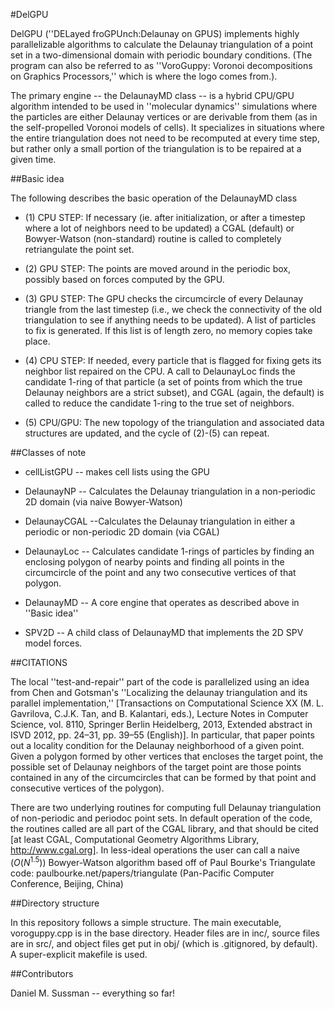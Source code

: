 #DelGPU

DelGPU (''DELayed froGPUnch:Delaunay on GPUS) implements highly parallelizable algorithms to calculate the Delaunay triangulation of a point set in a two-dimensional domain with periodic boundary conditions. (The program can also be referred to as ''VoroGuppy: Voronoi decompositions on Graphics Processors,'' which is where the logo comes from.).

The primary engine -- the DelaunayMD class -- is a hybrid CPU/GPU algorithm intended to be used in ''molecular dynamics'' simulations where the particles are either Delaunay vertices or are derivable from them (as in the self-propelled Voronoi models of cells). It specializes in situations where the entire triangulation does not need to be recomputed at every time step, but rather only a small portion of the triangulation is to be repaired at a given time.


##Basic idea

The following describes the basic operation of the DelaunayMD class
* (1) CPU STEP: If necessary (ie. after initialization, or after a timestep where a lot of neighbors need to be updated) a CGAL (default) or Bowyer-Watson (non-standard) routine is called to completely retriangulate the point set.

* (2) GPU STEP: The points are moved around in the periodic box, possibly based on forces computed by the GPU.

* (3) GPU STEP: The GPU checks the circumcircle of every Delaunay triangle from the last timestep (i.e., we check the connectivity of the old triangulation to see if anything needs to be updated). A list of particles to fix is generated. If this list is of length zero, no memory copies take place.

* (4) CPU STEP: If needed, every particle that is flagged for fixing gets its neighbor list repaired on the CPU. A call to DelaunayLoc finds the candidate 1-ring of that particle (a set of points from which the true Delaunay neighbors are a strict subset), and CGAL (again, the default) is called to reduce the candidate 1-ring to the true set of neighbors.

* (5) CPU/GPU: The new topology of the triangulation and associated data structures are updated, and the cycle of (2)-(5) can repeat.

##Classes of note

* cellListGPU -- makes cell lists using the GPU

* DelaunayNP -- Calculates the Delaunay triangulation in a non-periodic 2D domain (via naive Bowyer-Watson)

* DelaunayCGAL --Calculates the Delaunay triangulation in either a periodic or non-periodic 2D domain (via CGAL)

* DelaunayLoc -- Calculates candidate 1-rings of particles by finding an enclosing polygon of nearby points and finding all points in the circumcircle of the point and any two consecutive vertices of that polygon.

* DelaunayMD -- A core engine that operates as described above in ''Basic idea''

* SPV2D -- A child class of DelaunayMD that implements the 2D SPV model forces.

##CITATIONS

The local ''test-and-repair'' part of the code is parallelized using an idea from Chen and Gotsman's ''Localizing the delaunay triangulation and its parallel implementation,'' [Transactions on Computational Science XX (M. L. Gavrilova, C.J.K. Tan, and B. Kalantari, eds.), Lecture Notes in Computer Science, vol. 8110, Springer Berlin Heidelberg, 2013, Extended abstract in ISVD 2012, pp. 24–31, pp. 39–55 (English)]. In particular, that paper points out a locality condition for the Delaunay neighborhood of a given point. Given a polygon formed by other vertices that encloses the target point, the possible set of Delaunay neighbors of the target point are those points contained in any of the circumcircles that can be formed by that point and consecutive vertices of the polygon).

There are two underlying routines for computing full Delaunay triangulation of non-periodic and periodoc point sets. In default operation of the code, the routines called are all part of the CGAL library, and that should be cited [at least CGAL, Computational Geometry Algorithms Library, http://www.cgal.org]. In less-ideal operations the user can call a naive $(O(N^{1.5}))$ Bowyer-Watson algorithm based off of Paul Bourke's Triangulate code: paulbourke.net/papers/triangulate (Pan-Pacific Computer Conference, Beijing, China)


##Directory structure

In this repository follows a simple structure. The main executable, voroguppy.cpp is in the base directory. Header files are in inc/, source files are in src/, and object files get put in obj/ (which is .gitignored, by default). A super-explicit makefile is used.

##Contributors

Daniel M. Sussman -- everything so far!
